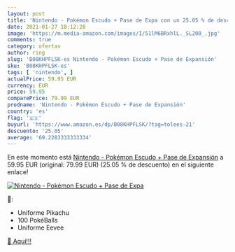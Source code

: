 ```yaml
---
layout: post
title: 'Nintendo - Pokémon Escudo + Pase de Expa con un 25.05 % de descuento'
date: 2021-01-27 18:12:28
image: 'https://m.media-amazon.com/images/I/51lM6BRxhlL._SL200_.jpg'
comments: true
category: ofertas
author: ring
slug: 'B08KHPFLSK-es Nintendo - Pokémon Escudo + Pase de Expansión'
sku: 'B08KHPFLSK-es'
tags: [ 'nintendo', ]
actualPrice: 59.95 EUR
currency: EUR
price: 59.95
comparePrice: 79.99 EUR
prodname: 'Nintendo - Pokémon Escudo + Pase de Expansión'
country: 'es'
flag: '🇪🇸'
buyurl: 'https://www.amazon.es/dp/B08KHPFLSK/?tag=tolees-21'
descuento: '25.05'
average: '69.2283333333334'
---
```


En este momento está [Nintendo - Pokémon Escudo + Pase de Expansión](https://www.amazon.es/dp/B08KHPFLSK/?tag=tolees-21) a 59.95 EUR (original: 79.99 EUR) (25.05 %  de descuento) en el siguiente enlace!

[![Nintendo - Pokémon Escudo + Pase de Expa](https://m.media-amazon.com/images/I/51lM6BRxhlL._SL200_.jpg)](https://www.amazon.es/dp/B08KHPFLSK/?tag=tolees-21)

🔎:

- Uniforme Pikachu
- 100 PokéBalls
- Uniforme Eevee

[🛒 Aquí!!!](https://www.amazon.es/dp/B08KHPFLSK/?tag=tolees-21)
